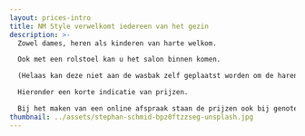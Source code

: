 ```yaml
---
layout: prices-intro
title: NM Style verwelkomt iedereen van het gezin
description: >-
  Zowel dames, heren als kinderen van harte welkom.

  Ook met een rolstoel kan u het salon binnen komen. 

  (Helaas kan deze niet aan de wasbak zelf geplaatst worden om de haren te wassen.)

  Hieronder een korte indicatie van prijzen.

  Bij het maken van een online afspraak staan de prijzen ook bij genoteerd. ;-)
thumbnail: ../assets/stephan-schmid-bpz0ftzzseg-unsplash.jpg
---
```

